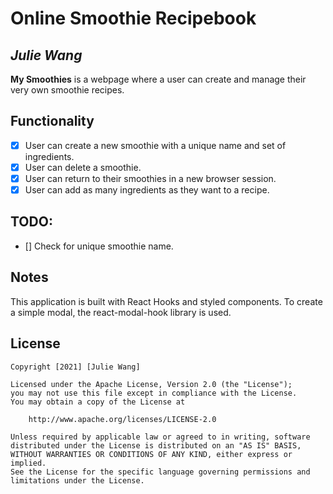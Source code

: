 # Online Smoothie Recipebook

## *Julie Wang*

**My Smoothies** is a webpage where a user can create and manage their very own smoothie recipes.

## Functionality 

* [x] User can create a new smoothie with a unique name and set of ingredients.
* [x] User can delete a smoothie.
* [x] User can return to their smoothies in a new browser session.
* [x] User can add as many ingredients as they want to a recipe.

## TODO: 
* [] Check for unique smoothie name.

## Notes

This application is built with React Hooks and styled components. To create a simple modal, the react-modal-hook library is used.

## License

    Copyright [2021] [Julie Wang]

    Licensed under the Apache License, Version 2.0 (the "License");
    you may not use this file except in compliance with the License.
    You may obtain a copy of the License at

        http://www.apache.org/licenses/LICENSE-2.0

    Unless required by applicable law or agreed to in writing, software
    distributed under the License is distributed on an "AS IS" BASIS,
    WITHOUT WARRANTIES OR CONDITIONS OF ANY KIND, either express or implied.
    See the License for the specific language governing permissions and
    limitations under the License.
